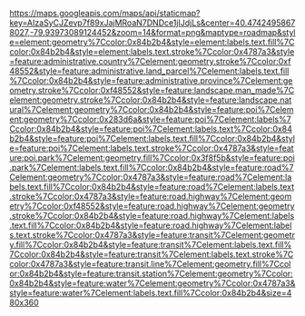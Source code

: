 https://maps.googleapis.com/maps/api/staticmap?key=AIzaSyCJZevp7f89xJajMRoaN7DNDce1jIJdjLs&center=40.47424958678027,-79.93973089124452&zoom=14&format=png&maptype=roadmap&style=element:geometry%7Ccolor:0x84b2b4&style=element:labels.text.fill%7Ccolor:0x84b2b4&style=element:labels.text.stroke%7Ccolor:0x4787a3&style=feature:administrative.country%7Celement:geometry.stroke%7Ccolor:0xf48552&style=feature:administrative.land_parcel%7Celement:labels.text.fill%7Ccolor:0x84b2b4&style=feature:administrative.province%7Celement:geometry.stroke%7Ccolor:0xf48552&style=feature:landscape.man_made%7Celement:geometry.stroke%7Ccolor:0x84b2b4&style=feature:landscape.natural%7Celement:geometry%7Ccolor:0x84b2b4&style=feature:poi%7Celement:geometry%7Ccolor:0x283d6a&style=feature:poi%7Celement:labels%7Ccolor:0x84b2b4&style=feature:poi%7Celement:labels.text%7Ccolor:0x84b2b4&style=feature:poi%7Celement:labels.text.fill%7Ccolor:0x84b2b4&style=feature:poi%7Celement:labels.text.stroke%7Ccolor:0x4787a3&style=feature:poi.park%7Celement:geometry.fill%7Ccolor:0x3f8f5b&style=feature:poi.park%7Celement:labels.text.fill%7Ccolor:0x84b2b4&style=feature:road%7Celement:geometry%7Ccolor:0x4787a3&style=feature:road%7Celement:labels.text.fill%7Ccolor:0x84b2b4&style=feature:road%7Celement:labels.text.stroke%7Ccolor:0x4787a3&style=feature:road.highway%7Celement:geometry%7Ccolor:0xf48552&style=feature:road.highway%7Celement:geometry.stroke%7Ccolor:0x84b2b4&style=feature:road.highway%7Celement:labels.text.fill%7Ccolor:0x84b2b4&style=feature:road.highway%7Celement:labels.text.stroke%7Ccolor:0x4787a3&style=feature:transit%7Celement:geometry.fill%7Ccolor:0x84b2b4&style=feature:transit%7Celement:labels.text.fill%7Ccolor:0x84b2b4&style=feature:transit%7Celement:labels.text.stroke%7Ccolor:0x4787a3&style=feature:transit.line%7Celement:geometry.fill%7Ccolor:0x84b2b4&style=feature:transit.station%7Celement:geometry%7Ccolor:0x84b2b4&style=feature:water%7Celement:geometry%7Ccolor:0x4787a3&style=feature:water%7Celement:labels.text.fill%7Ccolor:0x84b2b4&size=480x360

